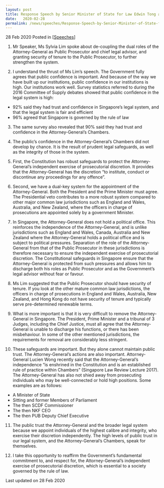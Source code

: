 ```yaml
---
layout: post
title: Response Speech by Senior Minister of State for Law Edwin Tong at the Committee of Supply Debate 2020 (Attorney's General Chambers)
date:   2020-02-28
permalink: /news/speeches/Response-Speech-by-Senior-Minister-of-State-for-Law-Edwin-Tong-at-the-Committee-of-Supply-Debate-2020-(Attorney's-General-Chambers)
---
```


28 Feb 2020 Posted in [[Speeches](/news/speeches)]

1.	Mr Speaker, Ms Sylvia Lim spoke about de-coupling the dual roles of the Attorney-General as Public Prosecutor and chief legal advisor, and granting security of tenure to the Public Prosecutor, to further strengthen the system.

2.	I understand the thrust of Ms Lim’s speech. The Government fully agrees that public confidence is important. And because of the way we have built up our institutions, public confidence in our institutions is high. Our institutions work well. Survey statistics referred to during the 2016 Committee of Supply debates showed that public confidence in the legal system is high:
<ul style="list-style-type:disc;">
<li>92% said they had trust and confidence in Singapore’s legal system, and that the legal system is fair and efficient</li>
<li>96% agreed that Singapore is governed by the rule of law</li>
</ul>

<ol start="3">
<li>The same survey also revealed that 90% said they had trust and confidence in the Attorney-General’s Chambers.</li>
</ol>

<ol start="4">
<li>The public’s confidence in the Attorney-General’s Chambers did not develop by chance. It is the result of prudent legal safeguards, as well as the integrity of those in the system.</li>
</ol>

<ol start="5">
<li>First, the Constitution has robust safeguards to protect the Attorney-General’s independent exercise of prosecutorial discretion. It provides that the Attorney-General has the discretion “to institute, conduct or discontinue any proceedings for any offence”.</li>
</ol>

<ol start="6">
<li>Second, we have a dual-key system for the appointment of the Attorney-General. Both the President and the Prime Minister must agree. The Presidential veto contributes to a more robust system compared to other major common law jurisdictions such as England and Wales, Australia, and New Zealand, where the officers in charge of prosecutions are appointed solely by a government Minister.</li>
</ol>

<ol start="7">
<li>In Singapore, the Attorney-General does not hold a political office. This reinforces the independence of the Attorney-General, and is unlike jurisdictions such as England and Wales, Canada, Australia and New Zealand where the Attorney-General holds a political office and is subject to political pressures. Separation of the role of the Attorney-General from that of the Public Prosecutor in these jurisdictions is therefore necessary to ensure the independent exercise of prosecutorial discretion. The Constitutional safeguards in Singapore ensure that the Attorney-General is protected from such pressures and allows him to discharge both his roles as Public Prosecutor and as the Government’s legal advisor without fear or favour.</li>
</ol>

<ol start="8">
<li>Ms Lim suggested that the Public Prosecutor should have security of tenure. If you look at the other mature common law jurisdictions, the officers in charge of prosecutions in England and Wales, Australia, New Zealand, and Hong Kong do not have security of tenure and typically serve pre-determined renewable terms.</li>
</ol>

<ol start="9">
<li>What is more important is that it is very difficult to remove the Attorney-General in Singapore. The President, Prime Minister and a tribunal of 3 Judges, including the Chief Justice, must all agree that the Attorney-General is unable to discharge his functions, or there has been misbehaviour. In some of the other mentioned jurisdictions, the requirements for removal are considerably less stringent.</li>
</ol> 

<ol start="10">
<li>These safeguards are important. But they alone cannot maintain public trust. The Attorney-General’s actions are also important. Attorney-General Lucien Wong recently said that the Attorney-General’s independence “is enshrined in the Constitution and is an established rule of practice within Chambers” (Singapore Law Review Lecture 2017). The Attorney-General has also not shied away from prosecuting individuals who may be well-connected or hold high positions. Some examples are as follows:</li>
</ol>
<ul style="list-style-type:disc;">
<li>A Minister of State</li>
<li>Sitting and former Members of Parliament</li>
<li>The then SCDF Commissioner</li>
<li>The then NKF CEO</li>
<li>The then PUB Deputy Chief Executive</li>
</ul>

<ol start="11">
<li>The public trust the Attorney-General and the broader legal system because we appoint individuals of the highest calibre and integrity, who exercise their discretion independently. The high levels of public trust in our legal system, and the Attorney-General’s Chambers, speak for themselves.</li>
</ol>

<ol start="12">
<li>I take this opportunity to reaffirm the Government’s fundamental commitment to, and respect for, the Attorney-General’s independent exercise of prosecutorial discretion, which is essential to a society governed by the rule of law.</li>
</ol>

<p class="right-side-updated">Last updated on 28 Feb 2020</p> 
